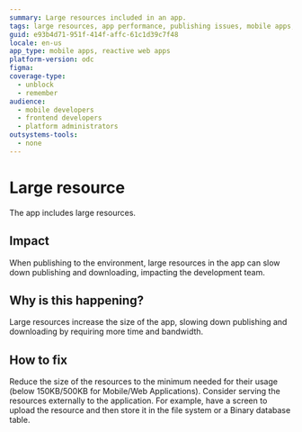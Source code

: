 ```yaml
---
summary: Large resources included in an app.
tags: large resources, app performance, publishing issues, mobile apps, reactive web apps
guid: e93b4d71-951f-414f-affc-61c1d39c7f48
locale: en-us
app_type: mobile apps, reactive web apps
platform-version: odc
figma:
coverage-type:
  - unblock
  - remember
audience:
  - mobile developers
  - frontend developers
  - platform administrators
outsystems-tools:
  - none
---
```

# Large resource

The app includes large resources. 

## Impact

When publishing to the environment, large resources in the app can slow down publishing and downloading, impacting the development team.

## Why is this happening?

Large resources increase the size of the app, slowing down publishing and downloading by requiring more time and bandwidth. 

## How to fix

Reduce the size of the resources to the minimum needed for their usage (below 150KB/500KB for Mobile/Web Applications). Consider serving the resources externally to the application. For example, have a screen to upload the resource and then store it in the file system or a Binary database table.

